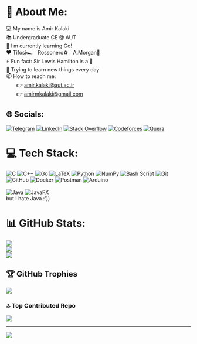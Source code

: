 # 💫 About Me:
💻 My name is Amir Kalaki<br>
📚 Undergraduate CE @ AUT<br>
🌱 I’m currently learning Go!<br>
❤️ Tifosi🏎&emsp;Rossonero⚽&emsp;A.Morgan🤠<br>
⚡ Fun fact: Sir Lewis Hamilton is a 🐐<br>
🎒 Trying to learn new things every day<br>
📫 How to reach me:<br>&emsp;&emsp;👉 amir.kalaki@aut.ac.ir<br>&emsp;&emsp;👉 amirmkalaki@gmail.com<br>


## 🌐 Socials:
[![Telegram](https://img.shields.io/badge/Telegram-%230088C5.svg?logo=Telegram&logoColor=white)](https://t.me/Amir_Kalaki)
[![LinkedIn](https://img.shields.io/badge/LinkedIn-%230077B5.svg?logo=linkedin&logoColor=white)](https://linkedin.com/in/amir-kalaki-086715252/)
[![Stack Overflow](https://img.shields.io/badge/-Stackoverflow-FE7A16?logo=stack-overflow&logoColor=white)](https://stackoverflow.com/users/29256415/amir-m-kalaki)
[![Codeforces](https://img.shields.io/badge/Codeforces-%230077B5.svg?logo=Codeforces&logoColor=white)](https://https://codeforces.com/profile/KLX1899)
[![Quera](https://quera.org/static/images/logo/logo-quera-heavy.3-1c1287ee3575.svg)](https://quera.org/profile/amir.kalaki)

# 💻 Tech Stack:
![C](https://img.shields.io/badge/c-%2300599C.svg?style=for-the-badge&logo=c&logoColor=white)
![C++](https://img.shields.io/badge/c++-%2300599C.svg?style=for-the-badge&logo=c%2B%2B&logoColor=white)
![Go](https://img.shields.io/badge/go-%2300ADD8.svg?style=for-the-badge&logo=go&logoColor=white)
![LaTeX](https://img.shields.io/badge/latex-%23008080.svg?style=for-the-badge&logo=latex&logoColor=white)
![Python](https://img.shields.io/badge/python-3670A0?style=for-the-badge&logo=python&logoColor=ffdd54)
![NumPy](https://img.shields.io/badge/numpy-%23013243.svg?style=for-the-badge&logo=numpy&logoColor=white)
![Bash Script](https://img.shields.io/badge/bash_script-%23121011.svg?style=for-the-badge&logo=gnu-bash&logoColor=white)
![Git](https://img.shields.io/badge/git-%23F05033.svg?style=for-the-badge&logo=git&logoColor=white)
![GitHub](https://img.shields.io/badge/github-%23121011.svg?style=for-the-badge&logo=github&logoColor=white)
![Docker](https://img.shields.io/badge/docker-%230db7ed.svg?style=for-the-badge&logo=docker&logoColor=white)
![Postman](https://img.shields.io/badge/Postman-FF6C37?style=for-the-badge&logo=postman&logoColor=white)
![Arduino](https://img.shields.io/badge/-Arduino-00979D?style=for-the-badge&logo=Arduino&logoColor=white)<br><br>
![Java](https://img.shields.io/badge/java-%23ED8B00.svg?style=for-the-badge&logo=openjdk&logoColor=white)
![JavaFX](https://img.shields.io/badge/javafx-%23FF0000.svg?style=for-the-badge&logo=javafx&logoColor=white)
<br>but I hate Java :'))

# 📊 GitHub Stats:
![](https://github-readme-stats.vercel.app/api?username=KLX1899&theme=transparent&hide_border=false&include_all_commits=true&count_private=true)<br/>
![](https://github-readme-streak-stats.herokuapp.com/?user=KLX1899&theme=transparent&hide_border=false)<br/>
![](https://github-readme-stats.vercel.app/api/top-langs/?username=KLX1899&theme=transparent&hide_border=false&include_all_commits=true&count_private=true&layout=compact)

## 🏆 GitHub Trophies
![](https://github-profile-trophy.vercel.app/?username=KLX1899&theme=transparent&no-frame=false&no-bg=true&margin-w=4)

### 🔝 Top Contributed Repo
![](https://github-contributor-stats.vercel.app/api?username=KLX1899&limit=5&theme=dark&combine_all_yearly_contributions=true)

---
[![](https://visitcount.itsvg.in/api?id=KLX1899&icon=4&color=0)](https://visitcount.itsvg.in)

<!-- Proudly created with GPRM ( https://gprm.itsvg.in ) -->


<!-- Don't tell anyone, but I changed it a little! :))   -->


